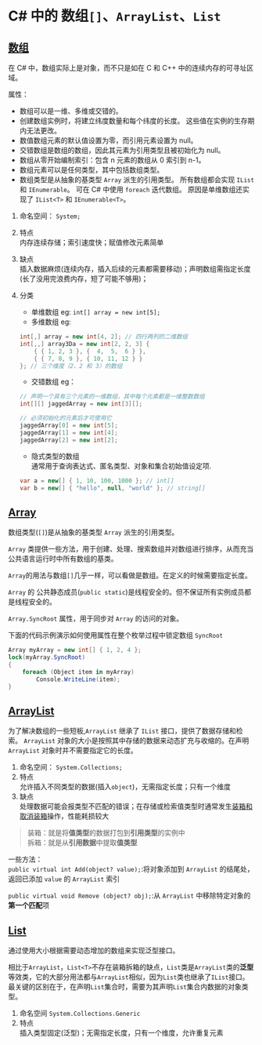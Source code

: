 # C# 中的 数组`[]`、`ArrayList`、`List`

## [数组](https://docs.microsoft.com/zh-cn/dotnet/csharp/programming-guide/arrays/)

在 C# 中，数组实际上是对象，而不只是如在 C 和 C++ 中的连续内存的可寻址区域。

属性：

* 数组可以是一维、多维或交错的。
* 创建数组实例时，将建立纬度数量和每个纬度的长度。 这些值在实例的生存期内无法更改。
* 数值数组元素的默认值设置为零，而引用元素设置为 null。
* 交错数组是数组的数组，因此其元素为引用类型且被初始化为 null。
* 数组从零开始编制索引：包含 n 元素的数组从 0 索引到 n-1。
* 数组元素可以是任何类型，其中包括数组类型。
* 数组类型是从抽象的基类型 `Array` 派生的引用类型。 所有数组都会实现 `IList` 和 `IEnumerable`。 可在 C# 中使用 `foreach` 迭代数组。 原因是单维数组还实现了 `IList<T>` 和 `IEnumerable<T>`。

1. 命名空间： `System;`
2. 特点  
    内存连续存储；索引速度快；赋值修改元素简单
3. 缺点  
    插入数据麻烦(连续内存，插入后续的元素都需要移动)；声明数组需指定长度(长了没用完浪费内存，短了可能不够用)；
4. 分类 
    * 单维数组  eg: `int[] array = new int[5];`
    * 多维数组  eg: 

    ```C#
    int[,] array = new int[4, 2]; // 四行两列的二维数组
    int[,,] array3Da = new int[2, 2, 3] { 
        { { 1, 2, 3 }, {  4,  5,  6 } },
        { { 7, 8, 9 }, { 10, 11, 12 } }
    }; // 三个维度（2、2 和 3）的数组
    ```

    * 交错数组 eg：
      
    ```C#
    // 声明一个具有三个元素的一维数组，其中每个元素都是一维整数数组
    int[][] jaggedArray = new int[3][];

    // 必须初始化的元素后才可使用它
    jaggedArray[0] = new int[5];
    jaggedArray[1] = new int[4];
    jaggedArray[2] = new int[2];
    ```

    * 隐式类型的数组  
    通常用于查询表达式、匿名类型、对象和集合初始值设定项.

    ```C#
    var a = new[] { 1, 10, 100, 1000 }; // int[]
    var b = new[] { "hello", null, "world" }; // string[]
    ```

## [Array](https://docs.microsoft.com/zh-cn/dotnet/api/system.array?view=net-5.0)

数组类型(`[]`)是从抽象的基类型 `Array` 派生的引用类型。

`Array` 类提供一些方法，用于创建、处理、搜索数组并对数组进行排序，从而充当公共语言运行时中所有数组的基类。

`Array`的用法与数组`[]`几乎一样，可以看做是数组。在定义的时候需要指定长度。

`Array` 的 公共静态成员(`public static`)是线程安全的。但不保证所有实例成员都是线程安全的。

`Array.SyncRoot` 属性，用于同步对 `Array` 的访问的对象。
  
下面的代码示例演示如何使用属性在整个枚举过程中锁定数组 `SyncRoot`

```C#
Array myArray = new int[] { 1, 2, 4 };
lock(myArray.SyncRoot)
{
    foreach (Object item in myArray)
        Console.WriteLine(item);
}
```

## [ArrayList](https://docs.microsoft.com/zh-cn/dotnet/api/system.collections.arraylist?view=net-5.0)

为了解决数组的一些短板,`ArrayList` 继承了 `IList` 接口，提供了数据存储和检索。 `ArrayList` 对象的大小是按照其中存储的数据来动态扩充与收缩的。在声明 `ArrayList` 对象时并不需要指定它的长度。

1. 命名空间： `System.Collections;`
2. 特点  
    允许插入不同类型的数据(插入`object`)，无需指定长度；只有一个维度
3. 缺点  
   处理数据可能会报类型不匹配的错误；在存储或检索值类型时通常发生[装箱和取消装箱](https://www.yuque.com/fhlsteven/clr_via_csharp/mwtm9r#d736fd65)操作，性能耗损较大
>装箱：就是将**值类型**的数据打包到**引用类型**的实例中  
>拆箱：就是从**引用数据**中提取**值类型**

一些方法：  
`public virtual int Add(object? value);`:将对象添加到 `ArrayList` 的结尾处，返回已添加 `value` 的 `ArrayList` 索引  

`public virtual void Remove (object? obj);`:从 `ArrayList` 中移除特定对象的**第一个匹配**项  

## [List<T>](https://docs.microsoft.com/zh-cn/dotnet/api/system.collections.generic.list-1?view=net-6.0)

通过使用大小根据需要动态增加的数组来实现泛型接口。

相比于`ArrayList`，`List<T>`不存在装箱拆箱的缺点，`List`类是`ArrayList`类的**泛型**等效类，它的大部分用法都与`ArrayList`相似，因为`List`类也继承了`IList`接口。最关键的区别在于，在声明`List`集合时，需要为其声明`List`集合内数据的对象类型。

1. 命名空间 `System.Collections.Generic`  
2. 特点  
   插入类型固定(泛型)；无需指定长度，只有一个维度，允许重复元素



